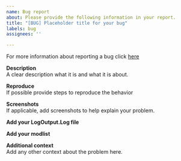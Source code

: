 ```yaml
---
name: Bug report
about: Please provide the following information in your report.
title: "[BUG] Placeholder title for your bug"
labels: bug
assignees: ''

---
```


For more information about reporting a bug click [here](https://github.com/sfDesat/Aquatis/issues/1)

**Description**  
A clear description what it is and what it is about.

**Reproduce**  
If possible provide steps to reproduce the behavior

**Screenshots**  
If applicable, add screenshots to help explain your problem.

**Add your LogOutput.Log file**  

**Add your modlist**  

**Additional context**  
Add any other context about the problem here.
